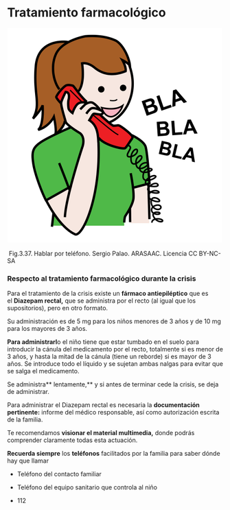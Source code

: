 # Tratamiento farmacológico


![](img/M3_37.png)


 Fig.3.37. Hablar por teléfono. Sergio Palao. ARASAAC. Licencia CC BY-NC-SA  

### Respecto al tratamiento farmacológico durante la crisis

Para el tratamiento de la crisis existe un **fármaco antiepiléptico** que es el **Diazepam rectal,** que se administra por el recto (al igual que los supositorios), pero en otro formato.

Su administración es de 5 mg para los niños menores de 3 años y de 10 mg para los mayores de 3 años.

**Para administrarl**o el niño tiene que estar tumbado en el suelo para introducir la cánula del medicamento por el recto, totalmente si es menor de 3 años, y hasta la mitad de la cánula (tiene un reborde) si es mayor de 3 años. Se introduce todo el líquido y se sujetan ambas nalgas para evitar que se salga el medicamento.

Se administra** lentamente,** y si antes de terminar cede la crisis, se deja de administrar.

Para administrar el Diazepam rectal es necesaria la **documentación pertinente:** informe del médico responsable, así como autorización escrita de la familia.

Te recomendamos **visionar el material multimedia,** donde podrás comprender claramente todas esta actuación.

**Recuerda siempre** los **teléfonos** facilitados por la familia para saber dónde hay que llamar

*   Teléfono del contacto familiar
    
*   Teléfono del equipo sanitario que controla al niño
    
*   112
    

